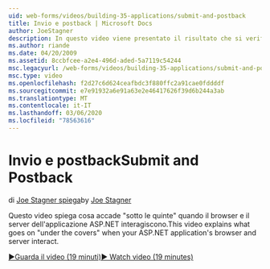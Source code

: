 ```yaml
---
uid: web-forms/videos/building-35-applications/submit-and-postback
title: Invio e postback | Microsoft Docs
author: JoeStagner
description: In questo video viene presentato il risultato che si verifica &quot;sotto le quinte&quot; quando il browser e il server dell'applicazione ASP.NET interagiscono.
ms.author: riande
ms.date: 04/20/2009
ms.assetid: 8ccbfcee-a2e4-496d-aded-5a7119c54244
msc.legacyurl: /web-forms/videos/building-35-applications/submit-and-postback
msc.type: video
ms.openlocfilehash: f2d27c6d624ceafbdc3f880ffc2a91cae0fddddf
ms.sourcegitcommit: e7e91932a6e91a63e2e46417626f39d6b244a3ab
ms.translationtype: MT
ms.contentlocale: it-IT
ms.lasthandoff: 03/06/2020
ms.locfileid: "78563616"
---
```

# <a name="submit-and-postback"></a><span data-ttu-id="82b3e-103">Invio e postback</span><span class="sxs-lookup"><span data-stu-id="82b3e-103">Submit and Postback</span></span>

<span data-ttu-id="82b3e-104">di [Joe Stagner spiega](https://github.com/JoeStagner)</span><span class="sxs-lookup"><span data-stu-id="82b3e-104">by [Joe Stagner](https://github.com/JoeStagner)</span></span>

<span data-ttu-id="82b3e-105">Questo video spiega cosa accade &quot;sotto le quinte&quot; quando il browser e il server dell'applicazione ASP.NET interagiscono.</span><span class="sxs-lookup"><span data-stu-id="82b3e-105">This video explains what goes on &quot;under the covers&quot; when your ASP.NET application's browser and server interact.</span></span>

[<span data-ttu-id="82b3e-106">&#9654;Guarda il video (19 minuti)</span><span class="sxs-lookup"><span data-stu-id="82b3e-106">&#9654; Watch video (19 minutes)</span></span>](https://channel9.msdn.com/Blogs/ASP-NET-Site-Videos/submit-and-postback)
